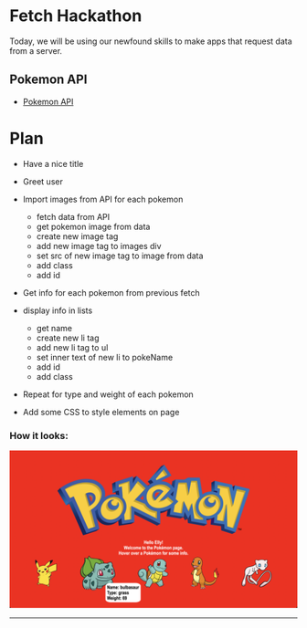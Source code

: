 # Fetch Hackathon

Today, we will be using our newfound skills to make apps that request data from a server.

## Pokemon API

- [Pokemon API](https://pokeapi.co/)

# Plan

- Have a nice title
- Greet user

- Import images from API for each pokemon
  - fetch data from API
  - get pokemon image from data
  - create new image tag
  - add new image tag to images div
  - set src of new image tag to image from data
  - add class
  - add id

- Get info for each pokemon from previous fetch
- display info in lists
  - get name
  - create new li tag
  - add new li tag to ul
  - set inner text of new li to pokeName
  - add id
  - add class

- Repeat for type and weight of each pokemon
- Add some CSS to style elements on page


### How it looks:

<p align="center" float="left">
<img src="./images/pokemonPage.png" width="800" alt="pokemon page"/>
</p>

---
